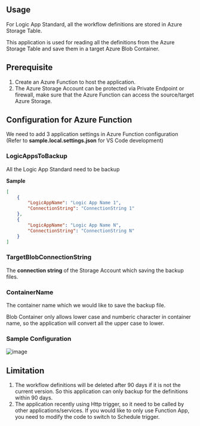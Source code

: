 ## Usage
For Logic App Standard, all the workflow definitions are stored in Azure Storage Table. 

This application is used for reading all the definitions from the Azure Storage Table and save them in a target Azure Blob Container.

## Prerequisite
1. Create an Azure Function to host the application.
2. The Azure Storage Account can be protected via Private Endpoint or firewall, make sure that the Azure Function can access the source/target Azure Storage.

## Configuration for Azure Function
We need to add 3 application settings in Azure Function configuration (Refer to **sample.local.settings.json** for VS Code development)

### LogicAppsToBackup

All the Logic App Standard need to be backup

**Sample**
```json
[
	{
		"LogicAppName": "Logic App Name 1",
		"ConnectionString": "ConnectionString 1"
	},
	{
		"LogicAppName": "Logic App Name N",
		"ConnectionString": "ConnectionString N"
	}
]
```


### TargetBlobConnectionString
The **connection string** of the Storage Account which saving the backup files.


### ContainerName
The container name which we would like to save the backup file. 

Blob Container only allows lower case and numberic character in container name, so the application will convert all the upper case to lower.


### Sample Configuration
![image](https://user-images.githubusercontent.com/72241569/177250368-7875d590-612a-4504-89fa-00d776486868.png)


## Limitation
1. The workflow definitions will be deleted after 90 days if it is not the current version. So this application can only backup for the definitions within 90 days.
2. The application recently using Http trigger, so it need to be called by other applications/services. If you would like to only use Function App, you need to modify the code to switch to Schedule trigger.
